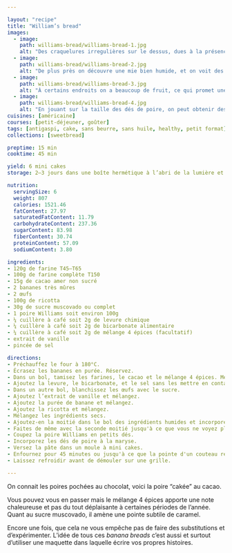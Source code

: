 ```yaml
---

layout: "recipe"
title: "William’s bread"
images:
  - image:
    path: williams-bread/williams-bread-1.jpg
    alt: "Des craquelures irregulières sur le dessus, dues à la présence des morceaux de poire."
  - image:
    path: williams-bread/williams-bread-2.jpg
    alt: "De plus près on découvre une mie bien humide, et on voit des morceaux de fruit carrément ressortir."
  - image:
    path: williams-bread/williams-bread-3.jpg
    alt: "À certains endroits on a beaucoup de fruit, ce qui promet une bouchée bien sucrée."
  - image:
    path: williams-bread/williams-bread-4.jpg
    alt: "En jouant sur la taille des dés de poire, on peut obtenir des textures plus ou moins fondantes ou craquantes."
cuisines: [américaine]
courses: [petit-déjeuner, goûter]
tags: [antigaspi, cake, sans beurre, sans huile, healthy, petit format]
collections: [sweetbread]

preptime: 15 min
cooktime: 45 min

yield: 6 mini cakes
storage: 2–3 jours dans une boîte hermétique à l’abri de la lumière et de la chaleur. 5 jours au frigo. 2 mois au congélateur.

nutrition:
  servingSize: 6
  weight: 807
  calories: 1521.46
  fatContent: 27.97
  saturatedFatContent: 11.79
  carbohydrateContent: 237.36
  sugarContent: 83.98
  fiberContent: 30.74
  proteinContent: 57.09
  sodiumContent: 3.80

ingredients:
- 120g de farine T45–T65
- 100g de farine complète T150
- 15g de cacao amer non sucré
- 2 bananes très mûres
- 2 œufs
- 100g de ricotta
- 30g de sucre muscovado ou complet
- 1 poire Williams soit environ 100g
- ¼ cuillère à café soit 2g de levure chimique
- ¼ cuillère à café soit 2g de bicarbonate alimentaire
- ¼ cuillère à café soit 2g de mélange 4 épices (facultatif)
- extrait de vanille
- pincée de sel

directions:
- Préchauffez le four à 180°C.
- Écrasez les bananes en purée. Réservez.
- Dans un bol, tamisez les farines, le cacao et le mélange 4 épices. Mélangez. 
- Ajoutez la levure, le bicarbonate, et le sel sans les mettre en contact.
- Dans un autre bol, blanchissez les œufs avec le sucre. 
- Ajoutez l’extrait de vanille et mélangez. 
- Ajoutez la purée de banane et mélangez. 
- Ajoutez la ricotta et mélangez. 
- Mélangez les ingrédients secs. 
- Ajoutez-en la moitié dans le bol des ingrédients humides et incorporez délicatement à la maryse. 
- Faites de même avec la seconde moitié jusqu'à ce que vous ne voyez plus de grumeaux.
- Coupez la poire Williams en petits dés.
- Incorporez les dés de poire à la maryse.
- Versez la pâte dans un moule à mini cakes.
- Enfournez pour 45 minutes ou jusqu'à ce que la pointe d'un couteau ressorte avec quelques flocons de mie. 
- Laissez refroidir avant de démouler sur une grille. 

---
```


On connait les poires pochées au chocolat, voici la poire “cakée” au cacao.

Vous pouvez vous en passer mais le mélange 4 épices apporte une note chaleureuse et pas du tout déplaisante à certaines périodes de l’année. Quant au sucre muscovado, il amène une pointe subtile de caramel. 

Encore une fois, que cela ne vous empêche pas de faire des substitutions et d’expérimenter. L’idée de tous ces <i lang="en">banana breads</i> c’est aussi et surtout d’utiliser une maquette dans laquelle écrire vos propres histoires.